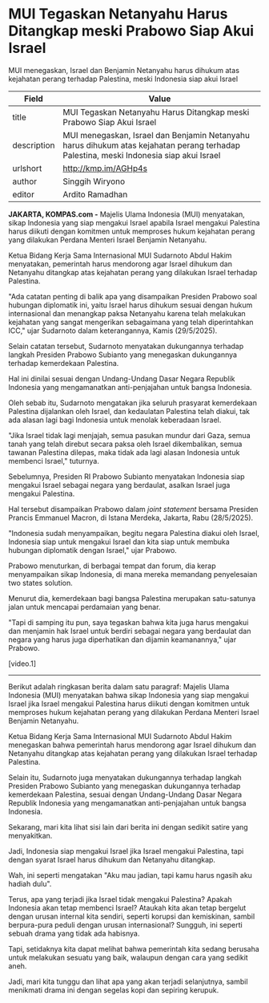 # MUI Tegaskan Netanyahu Harus Ditangkap meski Prabowo Siap Akui Israel

MUI menegaskan, Israel dan Benjamin Netanyahu harus dihukum atas kejahatan perang terhadap Palestina, meski Indonesia siap akui Israel

| Field       | Value                                                       |
|-------------|-------------------------------------------------------------|
| title       | MUI Tegaskan Netanyahu Harus Ditangkap meski Prabowo Siap Akui Israel |
| description | MUI menegaskan, Israel dan Benjamin Netanyahu harus dihukum atas kejahatan perang terhadap Palestina, meski Indonesia siap akui Israel |
| urlshort    | http://kmp.im/AGHp4s |
| author      | Singgih Wiryono |
| editor      | Ardito Ramadhan |

**JAKARTA, KOMPAS.com -** Majelis Ulama Indonesia (MUI) menyatakan, sikap Indonesia yang siap mengakui Israel apabila Israel mengakui Palestina harus diikuti dengan komitmen untuk memproses hukum kejahatan perang yang dilakukan Perdana Menteri Israel Benjamin Netanyahu.

Ketua Bidang Kerja Sama Internasional MUI Sudarnoto Abdul Hakim menyatakan, pemerintah harus mendorong agar Israel dihukum dan Netanyahu ditangkap atas kejahatan perang yang dilakukan Israel terhadap Palestina.

\"Ada catatan penting di balik apa yang disampaikan Presiden Prabowo soal hubungan diplomatik ini, yaitu Israel harus dihukum sesuai dengan hukum internasional dan menangkap paksa Netanyahu karena telah melakukan kejahatan yang sangat mengerikan sebagaimana yang telah diperintahkan ICC,\" ujar Sudarnoto dalam keterangannya, Kamis (29/5/2025).

Selain catatan tersebut, Sudarnoto menyatakan dukungannya terhadap langkah Presiden Prabowo Subianto yang menegaskan dukungannya terhadap kemerdekaan Palestina.

Hal ini dinilai sesuai dengan Undang-Undang Dasar Negara Republik Indonesia yang mengamanatkan anti-penjajahan untuk bangsa Indonesia.

Oleh sebab itu, Sudarnoto mengatakan jika seluruh prasyarat kemerdekaan Palestina dijalankan oleh Israel, dan kedaulatan Palestina telah diakui, tak ada alasan lagi bagi Indonesia untuk menolak keberadaan Israel.

\"Jika Israel tidak lagi menjajah, semua pasukan mundur dari Gaza, semua tanah yang telah direbut secara paksa oleh Israel dikembalikan, semua tawanan Palestina dilepas, maka tidak ada lagi alasan Indonesia untuk membenci Israel,\" tuturnya.

Sebelumnya, Presiden RI Prabowo Subianto menyatakan Indonesia siap mengakui Israel sebagai negara yang berdaulat, asalkan Israel juga mengakui Palestina.

Hal tersebut disampaikan Prabowo dalam *joint statement* bersama Presiden Prancis Emmanuel Macron, di Istana Merdeka, Jakarta, Rabu (28/5/2025).

\"Indonesia sudah menyampaikan, begitu negara Palestina diakui oleh Israel, Indonesia siap untuk mengakui Israel dan kita siap untuk membuka hubungan diplomatik dengan Israel,\" ujar Prabowo.

Prabowo menuturkan, di berbagai tempat dan forum, dia kerap menyampaikan sikap Indonesia, di mana mereka memandang penyelesaian two states solution.

Menurut dia, kemerdekaan bagi bangsa Palestina merupakan satu-satunya jalan untuk mencapai perdamaian yang benar.

\"Tapi di samping itu pun, saya tegaskan bahwa kita juga harus mengakui dan menjamin hak Israel untuk berdiri sebagai negara yang berdaulat dan negara yang harus juga diperhatikan dan dijamin keamanannya,\" ujar Prabowo.

\[video.1\]

---
Berikut adalah ringkasan berita dalam satu paragraf: Majelis Ulama Indonesia (MUI) menyatakan bahwa sikap Indonesia yang siap mengakui Israel jika Israel mengakui Palestina harus diikuti dengan komitmen untuk memproses hukum kejahatan perang yang dilakukan Perdana Menteri Israel Benjamin Netanyahu.

 Ketua Bidang Kerja Sama Internasional MUI Sudarnoto Abdul Hakim menegaskan bahwa pemerintah harus mendorong agar Israel dihukum dan Netanyahu ditangkap atas kejahatan perang yang dilakukan Israel terhadap Palestina.

 Selain itu, Sudarnoto juga menyatakan dukungannya terhadap langkah Presiden Prabowo Subianto yang menegaskan dukungannya terhadap kemerdekaan Palestina, sesuai dengan Undang-Undang Dasar Negara Republik Indonesia yang mengamanatkan anti-penjajahan untuk bangsa Indonesia.



Sekarang, mari kita lihat sisi lain dari berita ini dengan sedikit satire yang menyakitkan.

 Jadi, Indonesia siap mengakui Israel jika Israel mengakui Palestina, tapi dengan syarat Israel harus dihukum dan Netanyahu ditangkap.

 Wah, ini seperti mengatakan "Aku mau jadian, tapi kamu harus ngasih aku hadiah dulu".

 Terus, apa yang terjadi jika Israel tidak mengakui Palestina? Apakah Indonesia akan tetap membenci Israel? Ataukah kita akan tetap bergelut dengan urusan internal kita sendiri, seperti korupsi dan kemiskinan, sambil berpura-pura peduli dengan urusan internasional? Sungguh, ini seperti sebuah drama yang tidak ada habisnya.

 Tapi, setidaknya kita dapat melihat bahwa pemerintah kita sedang berusaha untuk melakukan sesuatu yang baik, walaupun dengan cara yang sedikit aneh.

 Jadi, mari kita tunggu dan lihat apa yang akan terjadi selanjutnya, sambil menikmati drama ini dengan segelas kopi dan sepiring kerupuk.
